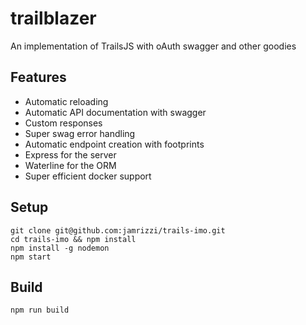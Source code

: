 # trailblazer

An implementation of TrailsJS with oAuth swagger and other goodies

## Features
* Automatic reloading
* Automatic API documentation with swagger
* Custom responses
* Super swag error handling
* Automatic endpoint creation with footprints
* Express for the server
* Waterline for the ORM
* Super efficient docker support

## Setup
```
git clone git@github.com:jamrizzi/trails-imo.git
cd trails-imo && npm install
npm install -g nodemon
npm start
```

## Build
```
npm run build
```
